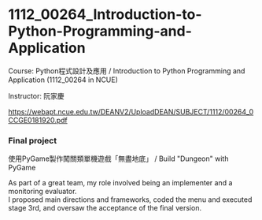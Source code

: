 # 1112_00264_Introduction-to-Python-Programming-and-Application
Course: Python程式設計及應用 / Introduction to Python Programming and Application (1112_00264 in NCUE)

Instructor: 阮家慶

https://webapt.ncue.edu.tw/DEANV2/UploadDEAN/SUBJECT/1112/00264_0CCGE0181920.pdf

### Final project
使用PyGame製作闖關類單機遊戲「無盡地底」 / Build "Dungeon" with PyGame

As part of a great team, my role involved being an implementer and a monitoring evaluator.<br>
I proposed main directions and frameworks, coded the menu and executed stage 3rd, and oversaw the acceptance of the final version.
